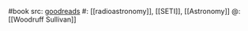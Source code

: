 #book 
src: [goodreads](https://www.goodreads.com/book/show/8266896-cosmic-noise) 
#: [[radioastronomy]], [[SETI]], [[Astronomy]] 
@: [[Woodruff Sullivan]] 

